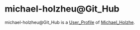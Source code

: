 # michael-holzheu@Git_Hub

michael-holzheu@Git_Hub is a [User_Profile](9000140.md) of [Michael_Holzhe](0.md).